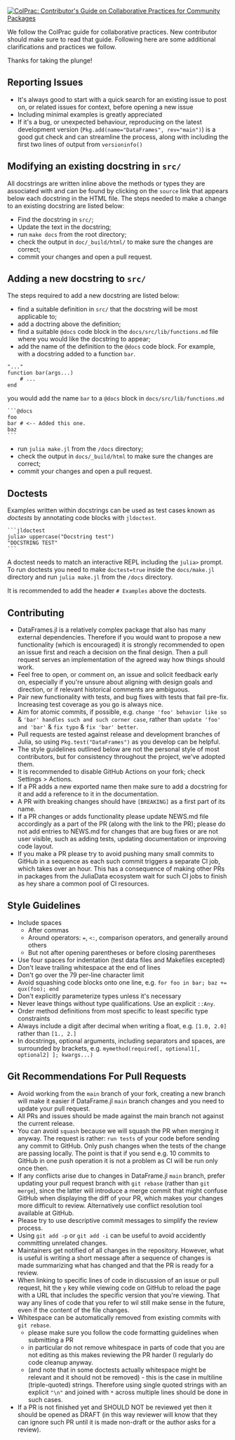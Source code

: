 [![ColPrac: Contributor's Guide on Collaborative Practices for Community Packages](https://img.shields.io/badge/ColPrac-Contributor's%20Guide-blueviolet)](https://github.com/SciML/ColPrac)

We follow the ColPrac guide for collaborative practices. New contributor should make sure to read that guide.
Following here are some additional clarifications and practices we follow.

Thanks for taking the plunge!

## Reporting Issues

* It's always good to start with a quick search for an existing issue to post on,
  or related issues for context, before opening a new issue
* Including minimal examples is greatly appreciated
* If it's a bug, or unexpected behaviour, reproducing on the latest development version
  (`Pkg.add(name="DataFrames", rev="main")`) is a good gut check and can streamline the process,
  along with including the first two lines of output from `versioninfo()`

## Modifying an existing docstring in `src/`

All docstrings are written inline above the methods or types they are associated with and can be found by clicking on the `source` link that appears below each docstring in the HTML file. The steps needed to make a change to an existing docstring are listed below:

* Find the docstring in `src/`;
* Update the text in the docstring;
* run `make docs` from the root directory;
* check the output in `doc/_build/html/` to make sure the changes are correct;
* commit your changes and open a pull request.

## Adding a new docstring to `src/`

The steps required to add a new docstring are listed below:
* find a suitable definition in `src/` that the docstring will be most applicable to;
* add a doctring above the definition;
* find a suitable `@docs` code block in the `docs/src/lib/functions.md` file where you would like the docstring to appear;
* add the name of the definition to the `@docs` code block. For example, with a docstring added to a function `bar`.
```
"..."
function bar(args...)
    # ...
end
```

you would add the name `bar` to a `@docs` block in `docs/src/lib/functions.md`
````
```@docs
foo
bar # <-- Added this one.
baz
```
````

* run `julia make.jl` from the `/docs` directory;
* check the output in `docs/_build/html` to make sure the changes are correct;
* commit your changes and open a pull request.

## Doctests

Examples written within docstrings can be used as test cases known as *doctests* by annotating code blocks with `jldoctest`.
````
```jldoctest
julia> uppercase("Docstring test")
"DOCSTRING TEST"
```
````
A doctest needs to match an interactive REPL including the `julia>` prompt. To run doctests you need to make `doctest=true` inside the `docs/make.jl` directory and run `julia make.jl` from the `/docs` directory.

It is recommended to add the header `# Examples` above the doctests.

## Contributing

* DataFrames.jl is a relatively complex package that also has many external dependencies.
  Therefore if you would want to propose a new functionality (which is encouraged) it is
  strongly recommended to open an issue first and reach a decision on the final design.
  Then a pull request serves an implementation of the agreed way how things should work.
* Feel free to open, or comment on, an issue and solicit feedback early on,
  especially if you're unsure about aligning with design goals and direction,
  or if relevant historical comments are ambiguous.
* Pair new functionality with tests, and bug fixes with tests that fail pre-fix.
  Increasing test coverage as you go is always nice.
* Aim for atomic commits, if possible, e.g. `change 'foo' behavior like so` &
  `'bar' handles such and such corner case`,
  rather than `update 'foo' and 'bar'` & `fix typo` & `fix 'bar' better`.
* Pull requests are tested against release and development branches of Julia,
  so using `Pkg.test("DataFrames")` as you develop can be helpful.
* The style guidelines outlined below are not the personal style of most contributors,
  but for consistency throughout the project, we've adopted them.
* It is recommended to disable GitHub Actions on your fork; check Settings > Actions.
* If a PR adds a new exported name then make sure to add a docstring for it and
  add a reference to it in the documentation.
* A PR with breaking changes should have `[BREAKING]` as a first part of its name.
* If a PR changes or adds functionality please update NEWS.md file accordingly as
  a part of the PR (along with the link to the PR); please do not add entries
  to NEWS.md for changes that are bug fixes or are not user visible, such as
  adding tests, updating documentation or improving code layout.
* If you make a PR please try to avoid pushing many small commits to GitHub in
  a sequence as each such commit triggers a separate CI job, which takes over
  an hour. This has a consequence of making other PRs in packages from the JuliaData
  ecosystem wait for such CI jobs to finish as hey share a common pool of CI resources.

## Style Guidelines

* Include spaces
    + After commas
    + Around operators: `=`, `<:`, comparison operators, and generally around others
    + But not after opening parentheses or before closing parentheses
* Use four spaces for indentation (test data files and Makefiles excepted)
* Don't leave trailing whitespace at the end of lines
* Don't go over the 79 per-line character limit
* Avoid squashing code blocks onto one line, e.g. `for foo in bar; baz += qux(foo); end`
* Don't explicitly parameterize types unless it's necessary
* Never leave things without type qualifications. Use an explicit `::Any`.
* Order method definitions from most specific to least specific type constraints
* Always include a digit after decimal when writing a float, e.g. `[1.0, 2.0]`
  rather than `[1., 2.]`
* In docstrings, optional arguments, including separators and spaces, are surrounded by brackets,
  e.g. `mymethod(required[, optional1[, optional2] ]; kwargs...)`

## Git Recommendations For Pull Requests

* Avoid working from the `main` branch of your fork, creating a new branch will make it easier if DataFrame.jl `main` branch changes and you need to update your pull request.
* All PRs and issues should be made against the main branch not against the current release.
* You can avoid `squash` because we will squash the PR when merging it anyway. The request is rather: `run tests` of your code before sending any commit to GitHub. Only push changes when the tests of the change are passing locally.
The point is that if you send e.g. 10 commits to GitHub in one push operation it is not a problem as CI will be run only once then.
* If any conflicts arise due to changes in DataFrame.jl `main` branch, prefer updating your pull request branch with `git rebase` (rather than `git merge`), since the latter will introduce a merge commit that might confuse GitHub when displaying the diff of your PR, which makes your changes more difficult to review. Alternatively use conflict resolution tool available at GitHub.
* Please try to use descriptive commit messages to simplify the review process.
* Using `git add -p` or `git add -i` can be useful to avoid accidently committing unrelated changes.
* Maintainers get notified of all changes in the repository. However, what is useful is writing a short message after a sequence of changes is made summarizing what has changed and that the PR is ready for a review.
* When linking to specific lines of code in discussion of an issue or pull request, hit the `y` key while viewing code on GitHub to reload the page with a URL that includes the specific version that you're viewing. That way any lines of code that you refer to wil still make sense in the future, even if the content of the file changes.
* Whitespace can be automatically removed from existing commits with `git rebase`.
   + please make sure you follow the code formatting guidelines when submitting a PR
   + in particular do not remove whitespace in parts of code that you are not editing as this makes reviewing the PR harder (I regularly do code cleanup anyway.
   + (and note that in some doctests actually whitespace might be relevant and it should not be removed) - this is the case in multiline (triple-quoted) strings. Therefore using single quoted strings with an explicit `"\n"` and joined with `*` across multiple lines should be done in such cases.
* If a PR is not finished yet and SHOULD NOT be reviewed yet then it should be opened as DRAFT (in this way reviewer will know that they can ignore such PR until it is made non-draft or the author asks for a review).